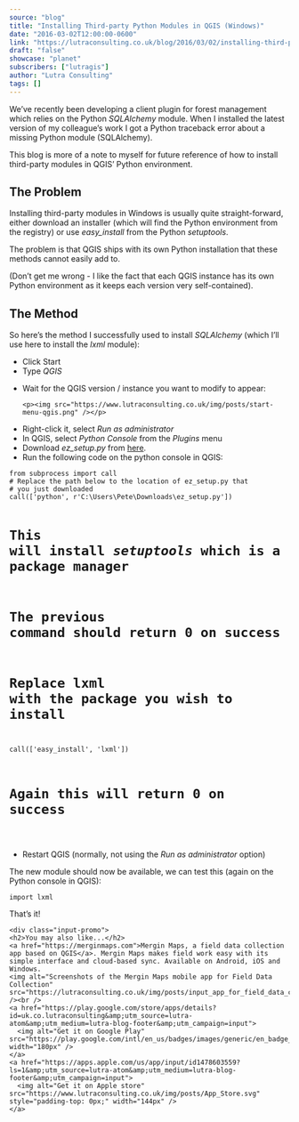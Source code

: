 ```yaml
---
source: "blog"
title: "Installing Third-party Python Modules in QGIS (Windows)"
date: "2016-03-02T12:00:00-0600"
link: "https://lutraconsulting.co.uk/blog/2016/03/02/installing-third-party-python-modules-in-qgis-windows/"
draft: "false"
showcase: "planet"
subscribers: ["lutragis"]
author: "Lutra Consulting"
tags: []
---
```


<p>We’ve recently been developing a client plugin for forest management which relies on the Python <em>SQLAlchemy</em> module. When I installed the latest version of my colleague’s work I got a Python traceback error about a missing Python module (SQLAlchemy).</p>

<p>This blog is more of a note to myself for future reference of how to install third-party modules in QGIS’ Python environment.</p>

<!-- more -->

<h2 id="the-problem">The Problem</h2>

<p>Installing third-party modules in Windows is usually quite straight-forward, either download an installer (which will find the Python environment from the registry) or use <em>easy_install</em> from the Python <em>setuptools</em>.</p>

<p>The problem is that QGIS ships with its own Python installation that these methods cannot easily add to.</p>

<p>(Don’t get me wrong - I like the fact that each QGIS instance has its own Python environment as it keeps each version very self-contained).</p>

<h2 id="the-method">The Method</h2>

<p>So here’s the method I successfully used to install <em>SQLAlchemy</em> (which I’ll use here to install the <em>lxml</em> module):</p>

<ul>
  <li>Click Start</li>
  <li>Type <em>QGIS</em></li>
  <li>
    <p>Wait for the QGIS version / instance you want to modify to appear:</p>

    <p><img src="https://www.lutraconsulting.co.uk/img/posts/start-menu-qgis.png" /></p>
  </li>
  <li>Right-click it, select <em>Run as administrator</em></li>
  <li>In QGIS, select <em>Python Console</em> from the <em>Plugins</em> menu</li>
  <li>Download <em>ez_setup.py</em> from <a href="https://pypi.python.org/pypi/setuptools#windows-simplified" rel="nofollow" target="_blank">here</a>.</li>
  <li>Run the following code on the python console in QGIS:</li>
</ul>

<div class="highlighter-rouge"><div class="highlight"><pre class="highlight"><code>from subprocess import call
# Replace the path below to the location of ez_setup.py that
# you just downloaded
call(['python', r'C:\Users\Pete\Downloads\ez_setup.py'])

# This will install *setuptools* which is a package manager
# The previous command should return 0 on success

# Replace lxml with the package you wish to install
call(['easy_install', 'lxml'])

# Again this will return 0 on success
</code></pre></div></div>

<ul>
  <li>Restart QGIS (normally, not using the <em>Run as administrator</em> option)</li>
</ul>

<p>The new module should now be available, we can test this (again on the Python console in QGIS):</p>

<div class="highlighter-rouge"><div class="highlight"><pre class="highlight"><code>import lxml
</code></pre></div></div>

<p>That’s it!</p>

    <div class="input-promo">
    <h2>You may also like...</h2>
    <a href="https://merginmaps.com">Mergin Maps, a field data collection app based on QGIS</a>. Mergin Maps makes field work easy with its simple interface and cloud-based sync. Available on Android, iOS and Windows.
    <img alt="Screenshots of the Mergin Maps mobile app for Field Data Collection" src="https://lutraconsulting.co.uk/img/posts/input_app_for_field_data_collection.jpg" /><br />
    <a href="https://play.google.com/store/apps/details?id=uk.co.lutraconsulting&amp;utm_source=lutra-atom&amp;utm_medium=lutra-blog-footer&amp;utm_campaign=input">
      <img alt="Get it on Google Play" src="https://play.google.com/intl/en_us/badges/images/generic/en_badge_web_generic.png" width="180px" />
    </a>
    <a href="https://apps.apple.com/us/app/input/id1478603559?ls=1&amp;utm_source=lutra-atom&amp;utm_medium=lutra-blog-footer&amp;utm_campaign=input">
      <img alt="Get it on Apple store" src="https://www.lutraconsulting.co.uk/img/posts/App_Store.svg" style="padding-top: 0px;" width="144px" />
    </a>
  </div>
